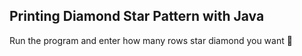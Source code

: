 ## Printing Diamond Star Pattern with Java

Run the program and enter how many rows star diamond you want 🙂

